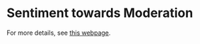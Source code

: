 # Sentiment towards Moderation


For more details, see [this webpage](https://behavioral-data.github.io/moderator_discourse_public/).
